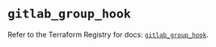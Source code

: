 # `gitlab_group_hook`

Refer to the Terraform Registry for docs: [`gitlab_group_hook`](https://registry.terraform.io/providers/gitlabhq/gitlab/17.7.0/docs/resources/group_hook).
